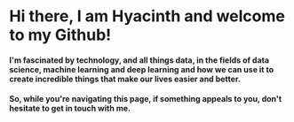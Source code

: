 # Hi there,  I am Hyacinth and welcome to my Github! 

#### I'm fascinated by technology, and all things data, in the fields of data science, machine learning and deep learning and how we can use it to create incredible things that make our lives easier and better.
#### So, while you're navigating this page, if something appeals to you, don't hesitate to get in touch with me. 


<br />

